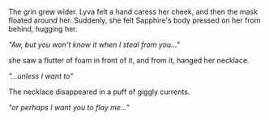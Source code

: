 The grin grew wider. Lyva felt a hand caress her cheek, and then the mask floated around her. Suddenly, she felt Sapphire's body pressed on her from behind, hugging her.

*"Aw, but you won't know it when I steal from you..."*

she saw a flutter of foam in front of it, and from it, hanged her necklace.

*"...unless I want to"*

The necklace disappeared in a puff of giggly currents.

*"or perhaps I want you to flay me..."*